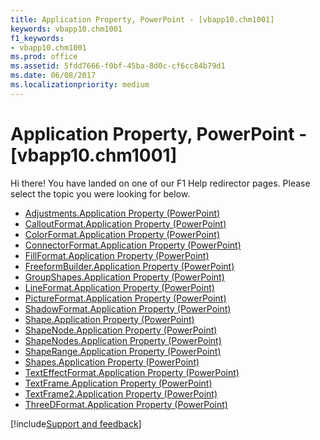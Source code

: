 ```yaml
---
title: Application Property, PowerPoint - [vbapp10.chm1001]
keywords: vbapp10.chm1001
f1_keywords:
- vbapp10.chm1001
ms.prod: office
ms.assetid: 5fdd7666-f0bf-45ba-8d0c-cf6cc84b79d1
ms.date: 06/08/2017
ms.localizationpriority: medium
---
```



# Application Property, PowerPoint - [vbapp10.chm1001]

Hi there! You have landed on one of our F1 Help redirector pages. Please select the topic you were looking for below.

- [Adjustments.Application Property (PowerPoint)](https://msdn.microsoft.com/library/0cd973ac-cf73-7ea1-0009-ef080a1f477d%28Office.15%29.aspx)
- [CalloutFormat.Application Property (PowerPoint)](https://msdn.microsoft.com/library/0c276f4f-5c1d-5c4a-caeb-2367c5822b26%28Office.15%29.aspx)
- [ColorFormat.Application Property (PowerPoint)](https://msdn.microsoft.com/library/b911e512-fae0-990d-36b1-85e8f9d74e08%28Office.15%29.aspx)
- [ConnectorFormat.Application Property (PowerPoint)](https://msdn.microsoft.com/library/2192b7a8-36b3-ca12-7e40-2ca33219d566%28Office.15%29.aspx)
- [FillFormat.Application Property (PowerPoint)](https://msdn.microsoft.com/library/5ef3dc11-eddf-48a7-4cf6-64149b0bf903%28Office.15%29.aspx)
- [FreeformBuilder.Application Property (PowerPoint)](https://msdn.microsoft.com/library/837adf41-9d67-8bfc-9169-5654a65e477e%28Office.15%29.aspx)
- [GroupShapes.Application Property (PowerPoint)](https://msdn.microsoft.com/library/66ec102a-4c7d-aa61-6b05-8950f429468c%28Office.15%29.aspx)
- [LineFormat.Application Property (PowerPoint)](https://msdn.microsoft.com/library/e1f2c525-54c7-80f3-5f80-bca0a9e0a63c%28Office.15%29.aspx)
- [PictureFormat.Application Property (PowerPoint)](https://msdn.microsoft.com/library/1fe92d27-cc82-60be-b9b2-d1dbded71d5a%28Office.15%29.aspx)
- [ShadowFormat.Application Property (PowerPoint)](https://msdn.microsoft.com/library/87e6066a-e7b5-8f4c-3ab9-f1d474097d15%28Office.15%29.aspx)
- [Shape.Application Property (PowerPoint)](https://msdn.microsoft.com/library/e4e8fb64-0bb0-90c4-579c-f19c45030dfc%28Office.15%29.aspx)
- [ShapeNode.Application Property (PowerPoint)](https://msdn.microsoft.com/library/07bb2801-4249-3132-4801-21fee153fd88%28Office.15%29.aspx)
- [ShapeNodes.Application Property (PowerPoint)](https://msdn.microsoft.com/library/592142a3-ced3-17df-ab13-5dae22ddf08b%28Office.15%29.aspx)
- [ShapeRange.Application Property (PowerPoint)](https://msdn.microsoft.com/library/6d226806-1452-3a6b-6a0f-ccf0ea0626c7%28Office.15%29.aspx)
- [Shapes.Application Property (PowerPoint)](https://msdn.microsoft.com/library/23c2ea6f-ed51-4a1a-0e00-94f891242c0a%28Office.15%29.aspx)
- [TextEffectFormat.Application Property (PowerPoint)](https://msdn.microsoft.com/library/4d006745-e292-aec1-b36a-dfdd2156cffb%28Office.15%29.aspx)
- [TextFrame.Application Property (PowerPoint)](https://msdn.microsoft.com/library/18ee8f34-836e-0e56-7187-aa32be937036%28Office.15%29.aspx)
- [TextFrame2.Application Property (PowerPoint)](https://msdn.microsoft.com/library/84f55d2d-5c5a-12a3-bc4a-9e054963edff%28Office.15%29.aspx)
- [ThreeDFormat.Application Property (PowerPoint)](https://msdn.microsoft.com/library/958fcb9f-4eeb-d244-cdde-ecc62f09a58f%28Office.15%29.aspx)

[!include[Support and feedback](~/includes/feedback-boilerplate.md)]